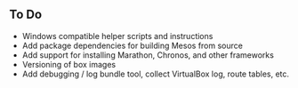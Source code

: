 ## To Do

* Windows compatible helper scripts and instructions
* Add package dependencies for building Mesos from source
* Add support for installing Marathon, Chronos, and other frameworks
* Versioning of box images
* Add debugging / log bundle tool, collect VirtualBox log, route tables, etc.

